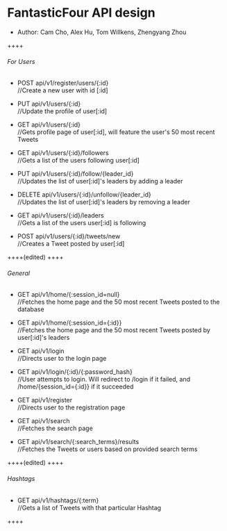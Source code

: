# FantasticFour API design
* Author: Cam Cho, Alex Hu, Tom Willkens, Zhengyang Zhou

++++
###### For Users

* POST api/v1/register/users/{:id}              
//Create a new user with id [:id]

* PUT api/v1/users/{:id}                        
//Update the profile of user[:id]

* GET api/v1/users/{:id}                        
//Gets profile page of user[:id], will feature the user's 50 most recent Tweets

* GET api/v1/users/{:id}/followers              
//Gets a list of the users following user[:id]

* PUT api/v1/users/{:id}/follow/{leader_id}     
//Updates the list of user[:id]'s leaders by adding a leader

* DELETE api/v1/users/{:id}/unfollow/{leader_id}    
//Updates the list of user[:id]'s leaders by removing a leader

* GET api/v1/users/{:id}/leaders                
//Gets a list of the users user[:id] is following

* POST api/v1/users/{:id}/tweets/new            
//Creates a Tweet posted by user[:id]

++++(edited)
++++


###### General

* GET api/v1/home/{:session_id=null}            
//Fetches the home page and the 50 most recent Tweets posted to the database

* GET api/v1/home/{:session_id={:id}}          
 //Fetches the home page and the 50 most recent Tweets posted by user[:id]'s leaders

* GET api/v1/login                              
//Directs user to the login page

* GET api/v1/login/{:id}/{:password_hash}       
//User attempts to login. Will redirect to /login if it failed, and /home/{session_id={:id}} if it succeeded

* GET api/v1/register                           
//Directs user to the registration page

* GET api/v1/search                             
//Fetches the search page

* GET api/v1/search/{:search_terms}/results     
//Fetches the Tweets or users based on provided search terms

++++(edited)
++++


###### Hashtags

* GET api/v1/hashtags/{:term}                   
//Gets a list of Tweets with that particular Hashtag

++++

